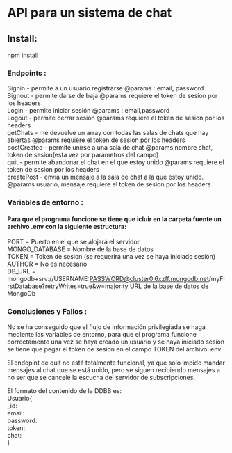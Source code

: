 # API para un sistema de chat
## Install:
npm install
### Endpoints :
Signin - permite a un usuario registrarse @params : email, password  
Signout - permite darse de baja @params requiere el token de sesion por los headers  
Login - permite iniciar sesión @params : email,password  
Logout - permite cerrar sesión  @params requiere el token de sesion por los headers  
getChats - me devuelve un array con todas las salas de chats que hay abiertas  @params requiere el token de sesion por los headers  
postCreated - permite unirse a una sala de chat @params nombre chat, token de sesion(esta vez por parámetros del campo)  
quit - permite abandonar el chat en el que estoy unido @params requiere el token de sesion por los headers  
createPost - envía un mensaje a la sala de chat a la que estoy unido. @params usuario, mensaje requiere el token de sesion por los headers  

### Variables de entorno :
#### Para que el programa funcione se tiene que icluir en la carpeta fuente un archivo .env con la siguiente estructura:

PORT = Puerto en el que se alojará el servidor  
MONGO_DATABASE = Nombre de la base de datos  
TOKEN = Token de sesion (se requerirá una vez se haya iniciado sesión)  
AUTHOR = No es necesario  
DB_URL = mongodb+srv://USERNAME:PASSWORD@cluster0.6xzff.mongodb.net/myFirstDatabase?retryWrites=true&w=majority  URL de la base de datos de MongoDb  

### Conclusiones y Fallos :
No se ha conseguido que el flujo de información privilegiada se haga mediente las variables de entorno, para que el programa funcione correctamente una vez se haya creado un usuario y se haya iniciado sesión se tiene que pegar el token de sesion en el campo TOKEN del archivo .env

El endopint de quit no está totalmente funcional, ya que solo impide mandar mensajes al chat que se está unido, pero se siguen recibiendo mensajes a no ser que se cancele la escucha del servidor de subscripciones.

El formato del contenido de la DDBB es:  
 Usuario{  
            _id:  
            email:  
            password:  
            token:  
            chat:  
 }
